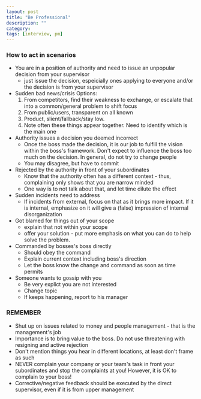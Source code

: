 ```yaml
---
layout: post
title: "Be Professional"
description: ""
category: 
tags: [interview, pm]
---
```


### How to act in scenarios

* You are in a position of authority and need to issue an unpopular decision from your supervisor
  * just issue the decision, espeicially ones applying to everyone and/or the decision is from your supervisor
* Sudden bad news/crisis Options:
  1. From competitors, find their weakness to exchange, or escalate that into a common/general problem to shift focus
  2. From public/users, transparent on all known
  3. Product, slient/fallback/stay low.
  4. Note often these things appear together. Need to identify which is the main one
* Authority issues a decision you deemed incorrect
  * Once the boss made the decision, it is our job to fulfill the vision within the boss's framework. Don't expect to influence the boss too much on the decision. In general, do not try to change people
  * You may disagree, but have to commit
* Rejected by the authority in front of your subordinates
  * Know that the authority often has a different context - thus, complaining only shows that you are narrow minded
  * One way is to not talk about that, and let time dilute the effect
* Sudden incidents need to address
  * If incidents from external, focus on that as it brings more impact. If it is internal, emphasize on it will give a (false) impression of internal disorganization
* Got blamed for things out of your scope
  * explain that not within your scope
  * offer your solution - put more emphasis on what you can do to help solve the problem.
* Commanded by bosses's boss directly
  * Should obey the command
  * Explain current context including boss's direction
  * Let the boss know the change and command as soon as time permits
* Someone wants to gossip with you
  * Be very explict you are not interested
  * Change topic
  * If keeps happening, report to his manager

### REMEMBER

* Shut up on issues related to money and people management - that is the management's job
* Importance is to bring value to the boss. Do not use threatening with resigning and active rejection
* Don't mention things you hear in different locations, at least don't frame as such
* NEVER complain your company or your team's task in front your subordinates and stop the complaints at you! However, it is OK to complain to your boss!
* Corrective/negative feedback should be executed by the direct supervisor, even if it is from upper management
